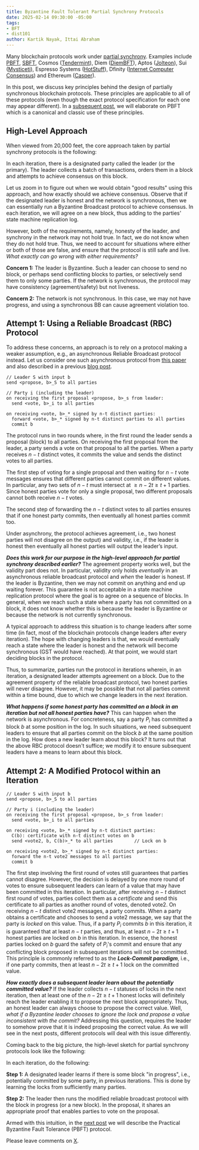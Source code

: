 ```yaml
---
title: Byzantine Fault Tolerant Partial Synchrony Protocols
date: 2025-02-14 09:30:00 -05:00
tags:
- BFT
- dist101
author: Kartik Nayak, Ittai Abraham
---
```


Many blockchain protocols work under [partial synchrony](https://decentralizedthoughts.github.io/2019-09-13-flavours-of-partial-synchrony/). Examples include [PBFT](https://pmg.csail.mit.edu/papers/osdi99.pdf), [SBFT](https://arxiv.org/abs/1804.01626), Cosmos ([Tendermint](https://arxiv.org/abs/1807.04938)), Diem ([DiemBFT](https://developers.diem.com/papers/diem-consensus-state-machine-replication-in-the-diem-blockchain/2021-08-17.pdf)), Aptos ([Jolteon](https://arxiv.org/abs/2106.10362)), Sui ([Mysticeti](https://arxiv.org/pdf/2310.14821)), Espresso Systems ([HotStuff](https://eprint.iacr.org/2023/397.pdf)), Dfinity ([Internet Computer Consensus](https://eprint.iacr.org/2021/632.pdf)) and Ethereum ([Casper](https://arxiv.org/pdf/1710.09437)).

In this post, we discuss key principles behind the design of partially synchronous blockchain protocols. These principles are applicable to all of these protocols (even though the exact protocol specification for each one may appear different). In a [subsequent post](https://decentralizedthoughts.github.io/2025-02-14-PBFT/), we will elaborate on PBFT which is a canonical and classic use of these principles.

## High-Level Approach

When viewed from 20,000 feet, the core approach taken by partial synchrony protocols is the following:

In each iteration, there is a designated party called the leader (or the primary). The leader collects a batch of transactions, orders them in a block and attempts to achieve consensus on this block.

Let us zoom in to figure out when we would obtain "good results" using this approach, and how exactly should we achieve consensus. Observe that if the designated leader is honest and the network is synchronous, then we can essentially run a Byzantine Broadcast protocol to achieve consensus. In each iteration, we will agree on a new block, thus adding to the parties' state machine replication log.

However, both of the requirements, namely, honesty of the leader, and synchrony in the network may not hold true. In fact, we do not know when they do not hold true. Thus, we need to account for situations where either or both of those are false, and ensure that the protocol is still safe and live. *What exactly can go wrong with either requirements?*

**Concern 1:** The leader is Byzantine. Such a leader can choose to send no block, or perhaps send conflicting blocks to parties, or selectively send them to only some parties. If the network is synchronous, the protocol may have consistency (agreement/safety) but not liveness.

**Concern 2:** The network is not synchronous. In this case, we may not have progress, and using a synchronous BB can cause agreement violation too.

## Attempt 1: Using a Reliable Broadcast (RBC) Protocol

To address these concerns, an approach is to rely on a protocol making a weaker assumption, e.g., an asynchronous Reliable Broadcast protocol instead. Let us consider one such asynchronous protocol from [this paper](https://arxiv.org/pdf/2102.07240) and also described in a previous [blog post](https://decentralizedthoughts.github.io/2021-09-29-the-round-complexity-of-reliable-broadcast/).

```
// Leader S with input b
send <propose, b>_S to all parties

// Party i (including the leader)
on receiving the first proposal <propose, b>_s from leader:
  send <vote, b>_i to all parties

on receiving <vote, b>_* signed by n-t distinct parties:
  forward <vote, b>_* signed by n-t distinct parties to all parties
  commit b
```

The protocol runs in two rounds where, in the first round the leader sends a proposal (block) to all parties. On receiving the first proposal from the leader, a party sends a vote on that proposal to all the parties. When a party receives $n-t$ distinct votes, it commits the value and sends the distinct votes to all parties. 

The first step of voting for a single proposal and then waiting for $n-t$ vote messages ensures that different parties cannot commit on different values. In particular, any two sets of $n-t$ must intersect at $\geq n-2t \geq t+1$ parties. Since honest parties vote for only a single proposal, two different proposals cannot both receive $n-t$ votes.

The second step of forwarding the $n-t$ distinct votes to all parties ensures that if one honest party commits, then eventually all honest parties commit too.

Under asynchrony, the protocol achieves agreement, i.e., two honest parties will not disagree on the output) and validity, i.e., if the leader is honest then eventually all honest parties will output the leader’s input.


***Does this work for our purpose in the high-level approach for partial synchrony described earlier?*** The agreement property works well, but the validity part does not. In particular, validity only holds *eventually* in an asynchronous reliable broadcast protocol and *when* the leader is honest. If the leader is Byzantine, then we may not commit on anything and end up waiting forever. This guarantee is not acceptable in a state machine replication protocol where the goal is to agree on a sequence of blocks. In general, when we reach such a state where a party has not committed on a block, it does not know whether this is because the leader is Byzantine or because the network is not currently synchronous.

A typical approach to address this situation is to change leaders after some time (in fact, most of the blockchain protocols change leaders after every iteration). The hope with changing leaders is that, we would eventually reach a state where the leader is honest and the network will become synchronous (GST would have reached). At that point, we would start deciding blocks in the protocol.

Thus, to summarize, parties run the protocol in iterations wherein, in an iteration, a designated leader attempts agreement on a block. Due to the agreement property of the reliable broadcast protocol, two honest parties will never disagree. However, it may be possible that not all parties commit within a time bound, due to which we change leaders in the next iteration.

***What happens if some honest party has committed on a block in an iteration but not all honest parties have?*** This can happen when the network is asynchronous. For concreteness, say a party $P_i$ has committed a block $b$ at some position in the log. In such situations, we need subsequent leaders to ensure that all parties commit on the block $b$ at the same position in the log. How does a new leader learn about this block? It turns out that the above RBC protocol doesn't suffice; we modify it to ensure subsequent leaders have a means to learn about this block.

## Attempt 2: A Modified Protocol within an Iteration

```
// Leader S with input b
send <propose, b>_S to all parties

// Party i (including the leader)
on receiving the first proposal <propose, b>_s from leader:
  send <vote, b>_i to all parties

on receiving <vote, b>_* signed by n-t distinct parties:
  C(b): certificate with n-t distinct votes on b
  send <vote2, b, C(b)>_* to all parties        // Lock on b
  
on receiving <vote2, b>_* signed by n-t distinct parties:
  forward the n-t vote2 messages to all parties
  commit b
```

The first step involving the first round of votes still guarantees that parties cannot disagree. However, the decision is delayed by one more round of votes to ensure subsequent leaders can learn of a value that may have been committed in this iteration. In particular, after receiving $n-t$ distinct first round of votes, parties collect them as a *certificate* and send this certificate to all parties as another round of votes, denoted vote2. On receiving $n-t$ distinct vote2 messages, a party commits. When a party obtains a certificate and chooses to send a vote2 message, we say that the party is *locked* on this value. Thus, if a party $P_i$ commits $b$ in this iteration, it is guaranteed that at least $n-t$ parties, and thus, at least $n-2t \geq t+1$ honest parties are locked on $b$ in this iteration. In essence, the honest parties locked on $b$ guard the safety of $P_i$'s commit and ensure that any conflicting block proposed in subsequent iterations will not be committed. This principle is commonly referred to as the ***Lock-Commit paradigm***, i.e., if one party commits, then at least $n-2t \geq t+1$ lock on the committed value. 

***How exactly does a subsequent leader learn about the potentially committed value?*** If the leader collects $n-t$ statuses of locks in the next iteration, then at least one of the $n-2t \geq t+1$ honest locks will definitely reach the leader enabling it to propose the next block appropriately. Thus, an honest leader can always choose to propose the correct value. Well, *what if a Byzantine leader chooses to ignore the lock and propose a value inconsistent with the commit?* Addressing this question, requires the leader to somehow prove that it is indeed proposing the correct value. As we will see in the next posts, different protocols will deal with this issue differently.

Coming back to the big picture, the high-level sketch for partial synchrony protocols look like the following:

In each iteration, do the following:

**Step 1:** A designated leader learns if there is some block "in progress", i.e., potentially committed by some party, in previous iterations. This is done by learning the locks from sufficiently many parties.

**Step 2:** The leader then runs the modified reliable broadcast protocol with the block in progress (or a new block). In the proposal, it shares an appropriate proof that enables parties to vote on the proposal.

Armed with this intuition, in the [next post](https://decentralizedthoughts.github.io/2025-02-14-PBFT/) we will describe the Practical Byzantine Fault Tolerance (PBFT) protocol.


Please leave comments on [X](). 
